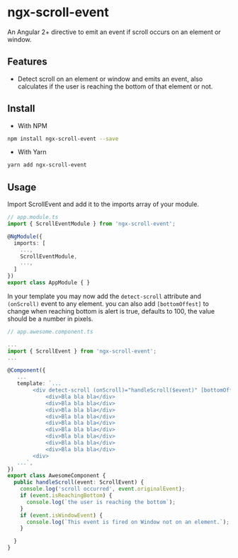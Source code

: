# ngx-scroll-event
An Angular 2+ directive to emit an event if scroll occurs on an element or window.

## Features
- Detect scroll on an element or window and emits an event, also calculates if the user is reaching the bottom of that element or not.

## Install
- With NPM
```sh
npm install ngx-scroll-event --save
```

- With Yarn
```sh
yarn add ngx-scroll-event
```

## Usage
Import ScrollEvent and add it to the imports array of your module.


```typescript
// app.module.ts
import { ScrollEventModule } from 'ngx-scroll-event';

@NgModule({
  imports: [
    ...,
    ScrollEventModule,
    ...,
  ]
})
export class AppModule { }
```

In your template you may now add the `detect-scroll` attribute and `(onScroll)` event to any element.
you can also add `[bottomOffest]` to change when reaching bottom is alert is true, defaults to 100, the value should be a number in pixels.

```typescript
// app.awesome.component.ts

...
import { ScrollEvent } from 'ngx-scroll-event';
...

@Component({
   ...
   template: `...
        <div detect-scroll (onScroll)="handleScroll($event)" [bottomOffest]="200">
            <div>Bla bla bla</div>
            <div>Bla bla bla</div>
            <div>Bla bla bla</div>
            <div>Bla bla bla</div>
            <div>Bla bla bla</div>
            <div>Bla bla bla</div>
            <div>Bla bla bla</div>
            <div>Bla bla bla</div>
            <div>Bla bla bla</div>
        <div>
   ...`,
})
export class AwesomeComponent {
  public handleScroll(event: ScrollEvent) {
    console.log('scroll occurred', event.originalEvent);
    if (event.isReachingBottom) {
      console.log(`the user is reaching the bottom`);
    }
    if (event.isWindowEvent) {
      console.log(`This event is fired on Window not on an element.`);
    }

  }
}
```
